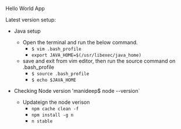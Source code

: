 Hello World App


Latest version setup:
- Java setup
  - Open the terminal and run the below command.
    - `$ vim .bash_profile`
    - `export JAVA_HOME=$(/usr/libexec/java_home)`
  - save and exit from vim editor, then run the source command on .bash_profile
    - `$ source .bash_profile`
    - `$ echo $JAVA_HOME`

- Checking Node version
'manideep$ node --version`
  - Updateign the node verison
     - `npm cache clean -f`
     - `npm install -g n`
     - `n stable`